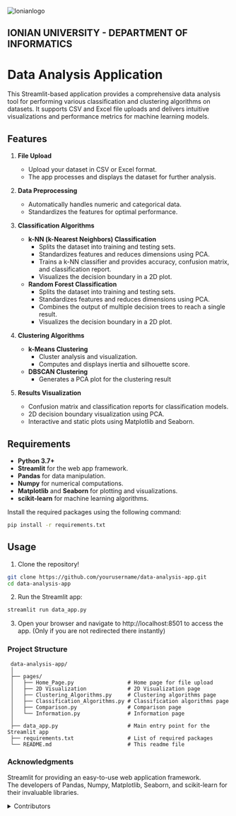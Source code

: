 ![Ionianlogo](https://github.com/kostasafe/data-analysis-app/assets/22775121/ff493346-d82f-4f3a-9e9c-d6d388a65c7c) 

## IONIAN UNIVERSITY - DEPARTMENT OF INFORMATICS



# Data Analysis Application
This Streamlit-based application provides a comprehensive data analysis tool for performing various classification and clustering algorithms on datasets. It supports CSV and Excel file uploads and delivers intuitive visualizations and performance metrics for machine learning models.</br>

## Features

1. **File Upload**
    - Upload your dataset in CSV or Excel format.
    - The app processes and displays the dataset for further analysis.

2. **Data Preprocessing**
    - Automatically handles numeric and categorical data.
    - Standardizes the features for optimal performance.

3. **Classification Algorithms**
    - **k-NN (k-Nearest Neighbors) Classification**
        - Splits the dataset into training and testing sets.
        - Standardizes features and reduces dimensions using PCA.
        - Trains a k-NN classifier and provides accuracy, confusion matrix, and classification report.
        - Visualizes the decision boundary in a 2D plot.
    - **Random Forest Classification**
        - Splits the dataset into training and testing sets.
        - Standardizes features and reduces dimensions using PCA.
        - Combines the output of multiple decision trees to reach a single result.
        - Visualizes the decision boundary in a 2D plot.

4. **Clustering Algorithms**
    - **k-Means Clustering**
        - Cluster analysis and visualization.
        - Computes and displays inertia and silhouette score.
    -  **DBSCAN Clustering**
        - Generates a PCA plot for the clustering result

5. **Results Visualization**
    - Confusion matrix and classification reports for classification models.
    - 2D decision boundary visualization using PCA.
    - Interactive and static plots using Matplotlib and Seaborn.

## Requirements

- **Python 3.7+**
- **Streamlit** for the web app framework.
- **Pandas** for data manipulation.
- **Numpy** for numerical computations.
- **Matplotlib** and **Seaborn** for plotting and visualizations.
- **scikit-learn** for machine learning algorithms.

Install the required packages using the following command:
  ```bash
  pip install -r requirements.txt
  ```

## Usage
1. Clone the repository!
  ```bash
  git clone https://github.com/yourusername/data-analysis-app.git
  cd data-analysis-app
   ```
2. Run the Streamlit app:
  ```bash
  streamlit run data_app.py
  ```
3. Open your browser and navigate to http://localhost:8501 to access the app. (Only if you are not redirected there instantly)

### Project Structure

  ```tree
   data-analysis-app/
   │
   ├── pages/
   │   ├── Home_Page.py                 # Home page for file upload
   │   ├── 2D Visualization             # 2D Visualization page
   │   ├── Clustering_Algorithms.py     # Clustering algorithms page
   │   ├── Classification_Algorithms.py # Classification algorithms page    
   │   ├── Comparison.py                # Comparison page
   │   └── Information.py               # Information page
   │
   ├── data_app.py                      # Main entry point for the Streamlit app
   ├── requirements.txt                 # List of required packages
   └── README.md                        # This readme file
   ```

### Acknowledgments

Streamlit for providing an easy-to-use web application framework.</br>
The developers of Pandas, Numpy, Matplotlib, Seaborn, and scikit-learn for their invaluable libraries.

<details>
<summary> Contributors </summary>
Persefoni Megaliou, Afentoulis Konstantinos, Aggelos Kalocheris
</details>
